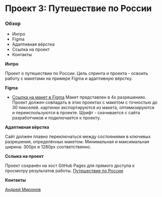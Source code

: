 # Проект 3: Путешествие по России

### Обзор
* Интро
* Figma
* Адаптивная вёрстка
* Ссылка на проект
* Контакты

**Интро**

Проект о путешествии по России.
Цель спринта и проекта - освоить работу с макетами на примере Figma и адаптивную вёрстку.

**Figma**

* [Ссылка на макет в Figma](https://www.figma.com/file/OyRWEjU6wBwRe1hapzQoLx/Sprint-3%3A-Russia-%2F-desktop-%2B-mobile?node-id=28503%3A0)
Макет представлен в 4х разрешениях. Проект должен совпадать в этих проектах с макетом с точностью до 30 пикселей.
картинки экспортируются из макета, оптимизируются и переиспользуются в проекте.
Шрифт - скачивается с сайта разработчиков и подключается к проекту.

**Адаптивная вёрстка**

Сайт должен плавно переключаться между состояниями в ключевых разрешения, определённых макетом. Минимальная
и максимальная ширина: 300px и 1280px соответственно.

**Сслыка на проект**

Проект сохранён на хост GitHub Pages для прямого доступа к просмотру результатов работы.
[Путешествие по России](https://ironmiron.github.io/russian-travel/index.html)

**Контакты**

[Андрей Миронов](https://t.me/Iron_Miron)